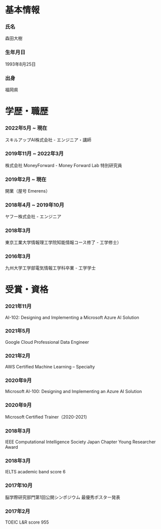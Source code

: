 # 基本情報

### 氏名
森田大樹

### 生年月日
1993年8月25日

### 出身
福岡県

# 学歴・職歴

### 2022年5月 ~ 現在
スキルアップAI株式会社 - エンジニア・講師

### 2019年11月 ~ 2022年3月
株式会社 MoneyForward - Money Forward Lab 特別研究員

### 2019年2月 ~ 現在
開業（屋号 Emerens）

### 2018年4月 ~ 2019年10月
ヤフー株式会社 - エンジニア

### 2018年3月
東京工業大学情報理工学院知能情報コース修了 - 工学修士）

### 2016年3月
九州大学工学部電気情報工学科卒業 - 工学学士

# 受賞・資格

### 2021年11月
AI-102: Designing and Implementing a Microsoft Azure AI Solution

### 2021年5月
Google Cloud Professional Data Engineer

### 2021年2月
AWS Certified Machine Learning – Specialty

### 2020年9月
Microsoft AI-100: Designing and Implementing an Azure AI Solution

### 2020年9月
Microsoft Certified Trainer（2020-2021）

### 2018年3月
IEEE Computational Intelligence Society Japan Chapter Young Researcher Award

### 2018年3月
IELTS academic band score 6

### 2017年10月
脳学際研究部門第1回公開シンポジウム 最優秀ポスター発表

### 2017年2月
TOEIC L&R score 955
